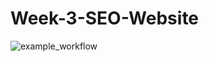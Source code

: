 # Week-3-SEO-Website

![example_workflow](https://github.com/ianyeaton/Week-3-SEO-Website/actions/workflows/test_basic.yaml/badge.svg)
